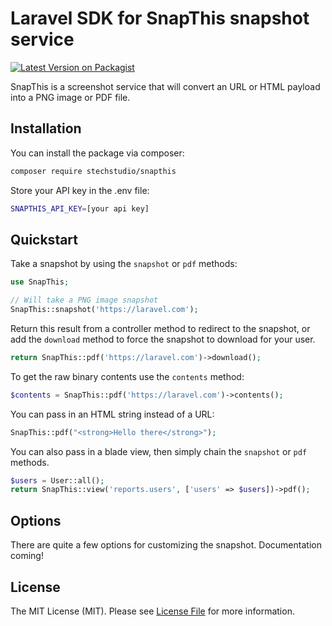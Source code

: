 # Laravel SDK for SnapThis snapshot service

[![Latest Version on Packagist](https://img.shields.io/packagist/v/stechstudio/snapthis.svg?style=flat-square)](https://packagist.org/packages/stechstudio/snapthis)

SnapThis is a screenshot service that will convert an URL or HTML payload into a PNG image or PDF file. 

## Installation

You can install the package via composer:

```bash
composer require stechstudio/snapthis
```

Store your API key in the .env file:

```bash
SNAPTHIS_API_KEY=[your api key]
```

## Quickstart

Take a snapshot by using the `snapshot` or `pdf` methods:

```php
use SnapThis;

// Will take a PNG image snapshot
SnapThis::snapshot('https://laravel.com');
```

Return this result from a controller method to redirect to the snapshot, or add the `download` method to force the snapshot to download for your user.

```php
return SnapThis::pdf('https://laravel.com')->download();
```

To get the raw binary contents use the `contents` method:

```php
$contents = SnapThis::pdf('https://laravel.com')->contents();
```

You can pass in an HTML string instead of a URL:

```php
SnapThis::pdf("<strong>Hello there</strong>");
```

You can also pass in a blade view, then simply chain the `snapshot` or `pdf` methods.

```php
$users = User::all();
return SnapThis::view('reports.users', ['users' => $users])->pdf();
```

## Options

There are quite a few options for customizing the snapshot. Documentation coming!

## License

The MIT License (MIT). Please see [License File](LICENSE.md) for more information.
